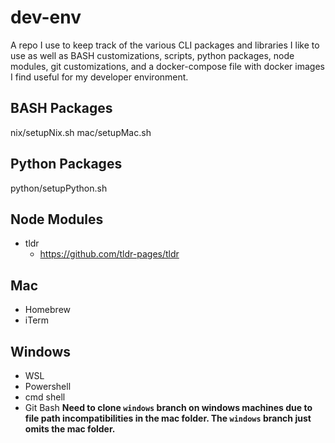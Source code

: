 # dev-env
A repo I use to keep track of the various CLI packages and libraries I like to use as well as BASH customizations, scripts, python packages, node modules, git customizations, and a docker-compose file with docker images I find useful for my developer environment.

## BASH Packages
nix/setupNix.sh
mac/setupMac.sh

## Python Packages
python/setupPython.sh

## Node Modules
- tldr
	- https://github.com/tldr-pages/tldr

## Mac
- Homebrew
- iTerm

## Windows
- WSL
- Powershell
- cmd shell
- Git Bash
**Need to clone `windows` branch on windows machines due to file path incompatibilities in the mac folder. The `windows` branch just omits the mac folder.**